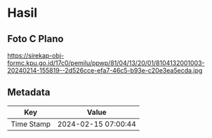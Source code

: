 # Hasil

## Foto C Plano

https://sirekap-obj-formc.kpu.go.id/17c0/pemilu/ppwp/81/04/13/20/01/8104132001003-20240214-155819--2d526cce-efa7-46c5-b93e-c20e3ea5ecda.jpg


## Metadata

| Key        | Value               |
| ---------- | ------------------- |
| Time Stamp | 2024-02-15 07:00:44 |



